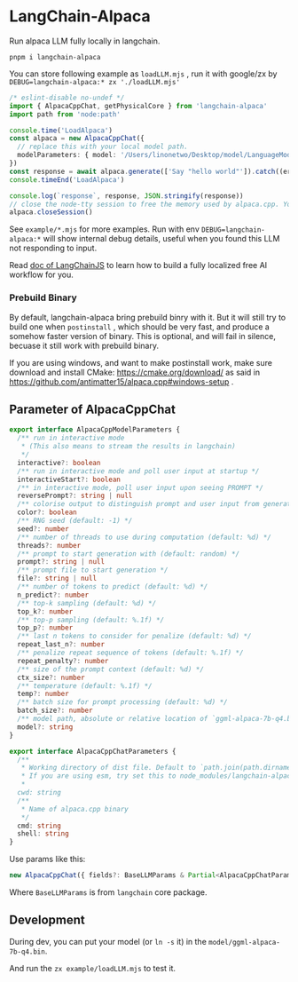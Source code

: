 # LangChain-Alpaca

Run alpaca LLM fully locally in langchain.

```shell
pnpm i langchain-alpaca
```

You can store following example as `loadLLM.mjs` , run it with google/zx by `DEBUG=langchain-alpaca:* zx './loadLLM.mjs'`

```ts
/* eslint-disable no-undef */
import { AlpacaCppChat, getPhysicalCore } from 'langchain-alpaca'
import path from 'node:path'

console.time('LoadAlpaca')
const alpaca = new AlpacaCppChat({
  // replace this with your local model path.
  modelParameters: { model: '/Users/linonetwo/Desktop/model/LanguageModel/ggml-alpaca-7b-q4.bin', threads: getPhysicalCore() - 1 },
})
const response = await alpaca.generate(['Say "hello world"']).catch((error) => console.error(error))
console.timeEnd('LoadAlpaca')

console.log(`response`, response, JSON.stringify(response))
// close the node-tty session to free the memory used by alpaca.cpp. You can query alpaca as much as you want before closing it.
alpaca.closeSession()
```

See `example/*.mjs` for more examples. Run with env `DEBUG=langchain-alpaca:*` will show internal debug details, useful when you found this LLM not responding to input.

Read [doc of LangChainJS](https://hwchase17.github.io/langchainjs/docs/overview/) to learn how to build a fully localized free AI workflow for you.

### Prebuild Binary

By default, langchain-alpaca bring prebuild binry with it. But it will still try to build one when `postinstall` , which should be very fast, and produce a somehow faster version of binary. This is optional, and will fail in silence, becuase it still work with prebuild binary.

If you are using windows, and want to make postinstall work, make sure download and install CMake: https://cmake.org/download/ as said in https://github.com/antimatter15/alpaca.cpp#windows-setup .

## Parameter of AlpacaCppChat

```ts
export interface AlpacaCppModelParameters {
  /** run in interactive mode
   * (This also means to stream the results in langchain)
   */
  interactive?: boolean
  /** run in interactive mode and poll user input at startup */
  interactiveStart?: boolean
  /** in interactive mode, poll user input upon seeing PROMPT */
  reversePrompt?: string | null
  /** colorise output to distinguish prompt and user input from generations */
  color?: boolean
  /** RNG seed (default: -1) */
  seed?: number
  /** number of threads to use during computation (default: %d) */
  threads?: number
  /** prompt to start generation with (default: random) */
  prompt?: string | null
  /** prompt file to start generation */
  file?: string | null
  /** number of tokens to predict (default: %d) */
  n_predict?: number
  /** top-k sampling (default: %d) */
  top_k?: number
  /** top-p sampling (default: %.1f) */
  top_p?: number
  /** last n tokens to consider for penalize (default: %d) */
  repeat_last_n?: number
  /** penalize repeat sequence of tokens (default: %.1f) */
  repeat_penalty?: number
  /** size of the prompt context (default: %d) */
  ctx_size?: number
  /** temperature (default: %.1f) */
  temp?: number
  /** batch size for prompt processing (default: %d) */
  batch_size?: number
  /** model path, absolute or relative location of `ggml-alpaca-7b-q4.bin` model file (default: %s) */
  model?: string
}

export interface AlpacaCppChatParameters {
  /**
   * Working directory of dist file. Default to `path.join(path.dirname(require.resolve('langchain-alpaca')), 'binary')`.
   * If you are using esm, try set this to node_modules/langchain-alpaca/dist/binary
   *
  cwd: string
  /**
   * Name of alpaca.cpp binary
   */
  cmd: string
  shell: string
}
```

Use params like this:

```ts
new AlpacaCppChat({ fields?: BaseLLMParams & Partial<AlpacaCppChatParameters> & { modelParameters?: Partial<AlpacaCppModelParameters> })
```

Where `BaseLLMParams` is from `langchain` core package.

## Development

During dev, you can put your model (or `ln -s` it) in the `model/ggml-alpaca-7b-q4.bin`.

And run the `zx example/loadLLM.mjs` to test it.
